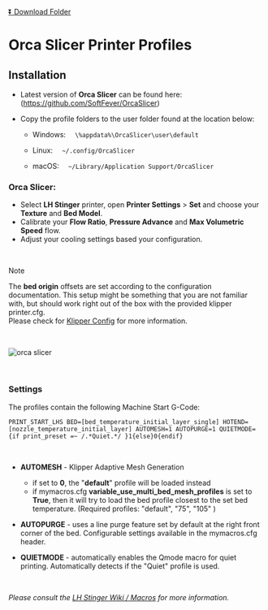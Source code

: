  
 [:arrow_double_down: Download Folder](https://download-directory.github.io/?url=https%3A%2F%2Fgithub.com%2Flhndo%2FLH-Stinger%2Ftree%2Fmain%2FConfig%2FOrca_Slicer)
 
 # Orca Slicer Printer Profiles
 
 ## Installation 

* Latest version of **Orca Slicer** can be found here: (https://github.com/SoftFever/OrcaSlicer)  
* Copy the profile folders to the user folder found at the location below:   

  * Windows: ```  \%appdata%\OrcaSlicer\user\default```  

  * Linux: ```  ~/.config/OrcaSlicer```  
  
  * macOS: ```  ~/Library/Application Support/OrcaSlicer```  


### Orca Slicer:

* Select **LH Stinger** printer, open **Printer Settings** > **Set** and choose your **Texture** and **Bed Model**.
* Calibrate your **Flow Ratio**, **Pressure Advance** and **Max Volumetric Speed** flow.
* Adjust your cooling settings based your configuration.

<br>

>[!Note]
> The **bed origin** offsets are set according to the configuration documentation. This setup might be something that you are not familiar with, but should work right out of the box with the provided klipper printer.cfg.  
> Please check for [Klipper Config](https://github.com/lhndo/LH-Stinger/tree/main/Config/Klipper_Config#bed-origin) for more information.

<br>

![orca slicer](/Images/orcaslicer.png)

<br>

### Settings


The profiles contain the following Machine Start G-Code:  

`
PRINT_START_LHS BED=[bed_temperature_initial_layer_single] HOTEND=[nozzle_temperature_initial_layer] AUTOMESH=1 AUTOPURGE=1 QUIETMODE={if print_preset =~ /.*Quiet.*/ }1{else}0{endif}
`

<br>

* **AUTOMESH** - Klipper Adaptive Mesh Generation
  * if set to **0**, the "**default**" profile will be loaded instead
  * if mymacros.cfg **variable_use_multi_bed_mesh_profiles** is set to **True**, then  it will try to load the bed profile closest to the set bed temperature. (Required profiles: "default", "75", "105" )

* **AUTOPURGE** - uses a line purge feature set by default at the right front corner of the bed. Configurable settings available in the mymacros.cfg header.

* **QUIETMODE** - automatically enables the Qmode macro for quiet printing. Automatically detects if the "Quiet" profile is used.   

<br>

*Please consult the [LH Stinger Wiki / Macros](https://github.com/lhndo/LH-Stinger/wiki/Macros) for more information.*

